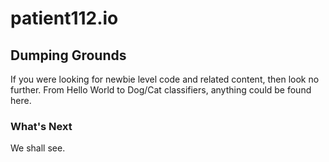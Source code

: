 # patient112.io

##  Dumping Grounds
If you were looking for newbie level code and related content, then look no further.  From Hello World to Dog/Cat classifiers, anything could be found here.
###  What's Next
We shall see.
